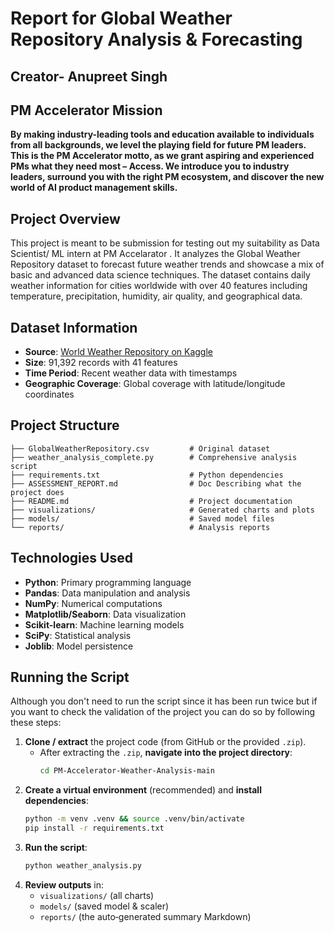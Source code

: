 # Report for Global Weather Repository Analysis & Forecasting
## Creator- Anupreet Singh

## PM Accelerator Mission
**By making industry-leading tools and education available to individuals from all backgrounds, we level the playing field for future PM leaders. This is the PM Accelerator motto, as we grant aspiring and experienced PMs what they need most – Access. We introduce you to industry leaders, surround you with the right PM ecosystem, and discover the new world of AI product management skills.**

## Project Overview
This project is meant to be submission for testing out my suitability as Data Scientist/ ML intern at PM Accelarator . It analyzes the Global Weather Repository dataset to forecast future weather trends and showcase a mix of basic and advanced data science techniques. The dataset contains daily weather information for cities worldwide with over 40 features including temperature, precipitation, humidity, air quality, and geographical data.

## Dataset Information
- **Source**: [World Weather Repository on Kaggle](https://www.kaggle.com/datasets/nelgiriyewithana/global-weather-repository/code)
- **Size**: 91,392 records with 41 features
- **Time Period**: Recent weather data with timestamps
- **Geographic Coverage**: Global coverage with latitude/longitude coordinates

## Project Structure
```
├── GlobalWeatherRepository.csv         # Original dataset
├── weather_analysis_complete.py        # Comprehensive analysis script
├── requirements.txt                    # Python dependencies
├── ASSESSMENT_REPORT.md                # Doc Describing what the project does
├── README.md                           # Project documentation
├── visualizations/                     # Generated charts and plots
├── models/                             # Saved model files
└── reports/                            # Analysis reports
```

## Technologies Used
- **Python**: Primary programming language
- **Pandas**: Data manipulation and analysis
- **NumPy**: Numerical computations
- **Matplotlib/Seaborn**: Data visualization
- **Scikit-learn**: Machine learning models
- **SciPy**: Statistical analysis
- **Joblib**: Model persistence


## Running the Script 
Although you don't need to run the script since it has been run twice but if you want to check the validation of the project you can do so by following these steps:
1. **Clone / extract** the project code (from GitHub or the provided `.zip`).
   - After extracting the `.zip`, **navigate into the project directory**:
     ```bash
     cd PM-Accelerator-Weather-Analysis-main
     ```
2. **Create a virtual environment** (recommended) and **install dependencies**:
   ```bash
   python -m venv .venv && source .venv/bin/activate
   pip install -r requirements.txt
   
    ```
3. **Run the script**:
   ```bash
   python weather_analysis.py
   ```
4. **Review outputs** in:
   - `visualizations/` (all charts)
   - `models/` (saved model & scaler)
   - `reports/` (the auto‑generated summary Markdown)

